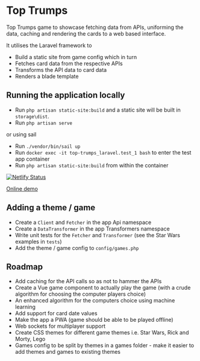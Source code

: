 # Top Trumps
Top Trumps game to showcase fetching data from APIs, uniforming the data,
caching and rendering the cards to a web based interface.

It utilises the Laravel framework to

* Build a static site from game config which in turn
* Fetches card data from the respective APIs
* Transforms the API data to card data
* Renders a blade template

## Running the application locally

* Run `php artisan static-site:build` and a static site will be built in `storage\dist`.
* Run `php artisan serve`

or using sail

* Run `./vendor/bin/sail up`
* Run `docker exec -it top-trumps_laravel.test_1 bash` to enter the test app container
* Run `php artisan static-site:build` from within the container

[![Netlify Status](https://api.netlify.com/api/v1/badges/6cd61d2a-b4a5-44f7-a497-7867061499fa/deploy-status)](https://app.netlify.com/sites/toptrumps/deploys)

[Online demo](https://toptrumps.netlify.app)

## Adding a theme / game
* Create a `Client` and `Fetcher` in the app Api namespace
* Create a `DataTransformer` in the app Transformers namespace
* Write unit tests for the `Fetcher` and `Transformer` (see the Star Wars examples in `tests`)
* Add the theme / game config to `config/games.php`

## Roadmap

* Add caching for the API calls so as not to hammer the APIs
* Create a Vue game component to actually play the game (with a crude algorithm for choosing the computer players choice)
* An enhanced algorithm for the computers choice using machine learning
* Add support for card date values
* Make the app a PWA (game should be able to be played offline)
* Web sockets for multiplayer support
* Create CSS themes for different game themes i.e. Star Wars, Rick and Morty, Lego
* Games config to be split by themes in a games folder - make it easier to add themes and games to existing themes
